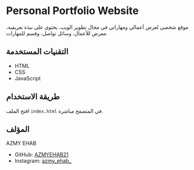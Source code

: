 # Personal Portfolio Website

موقع شخصي لعرض أعمالي ومهاراتي في مجال تطوير الويب. يحتوي على نبذة تعريفية، معرض للأعمال، وسائل تواصل، وقسم للمهارات.

## التقنيات المستخدمة

- HTML
- CSS
- JavaScript

## طريقة الاستخدام

افتح الملف `index.html` في المتصفح مباشرة.

## المؤلف

AZMY EHAB  
- GitHub: [AZMYEHAB21](https://github.com/AZMYEHAB21)  
- Instagram: [azmy_ehab_](https://instagram.com/azmy_ehab_?igshid=MzRlODBiNWFlZA==)
